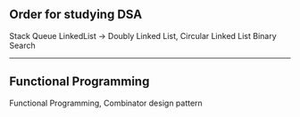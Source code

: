 ## Order for studying DSA
Stack
Queue
LinkedList -> Doubly Linked List, Circular Linked List
Binary Search

___
## Functional Programming
Functional Programming, Combinator design pattern